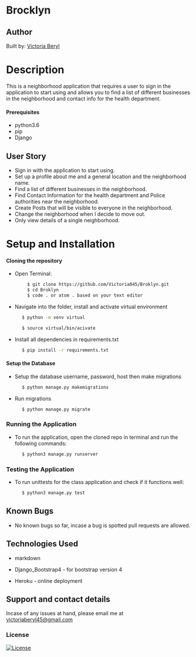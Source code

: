 # Brocklyn

## Author 
Built by: [Victoria Beryl](https://github.com/Victoria045)

# Description
This is a neighborhood application that requires a user to sign in the application to start using and allows you to find a list of different businesses in the neighborhood and contact info for the health department. 

#### Prerequisites 
* python3.6
* pip
* Django

## User Story
* Sign in with the application to start using.
* Set up a profile about me and a general location and the neighborhood name.
* Find a list of different businesses in the neighborhood.
* Find Contact Information for the health department and Police authorities near the neighborhood.
* Create Posts that will be visible to everyone in the neighborhood.
* Change the neighborhood when I decide to move out.
* Only view details of a single neighborhood.

# Setup and Installation
#### Cloning the repository
* Open Terminal:
```bash
        $ git clone https://github.com/Victoria045/Broklyn.git
        $ cd Broklyn
        $ code . or atom . based on your text editor 
```
* Navigate into the folder, install and activate virtual environment
```bash
      $ python -m venv virtual

      $ source virtual/bin/acivate
```
* Install all dependencies in requirements.txt
```bash
      $ pip install -r requirements.txt
```
#### Setup the Database
* Setup the database username, password, host then make migrations  
```bash
      $ python manage.py makemigrations 
```
* Run migrations
```bash
      $ python manage.py migrate
```
### Running the Application
* To run the application, open the cloned repo in terminal and run the following commands:
```bash
      $ python3 manage.py runserver
```
### Testing the Application       
* To run unittests for the class application and check if it functions well:
```bash
      $ python3 manage.py test 
```
## Known Bugs
* No known bugs so far, incase a bug is spotted pull requests are allowed.


## Technologies Used
* markdown

* Django_Bootstrap4 - for bootstrap version 4

* Heroku - online deployment


## Support and contact details
Incase of any issues at hand, please email me at victoriaberyl45@gmail.com

### License
[![License](https://img.shields.io/packagist/l/loopline-systems/closeio-api-wrapper.svg)](https://github.com/Victoria045/Broklyn/blob/master/LICENSE) 